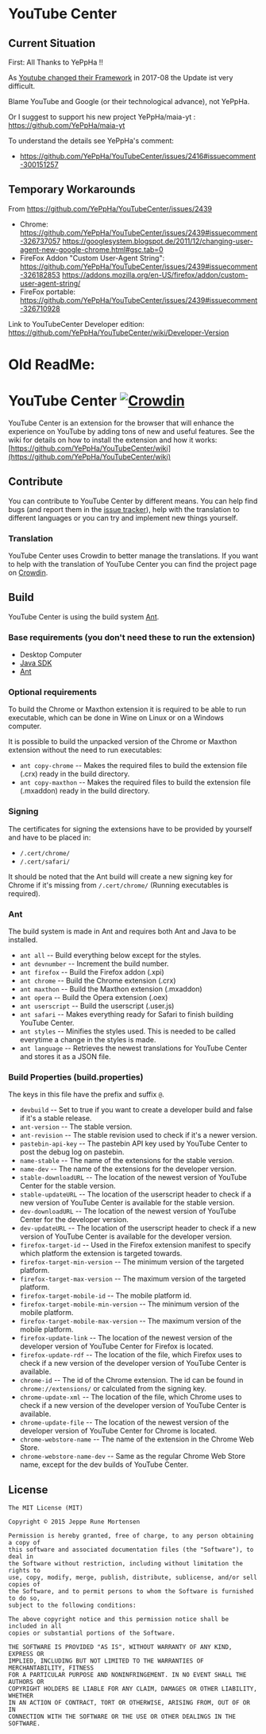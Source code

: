 # YouTube Center

## Current Situation

First: All Thanks to YePpHa !!

As [Youtube changed their Framework](http://web.archive.org/web/20170902002259/https://www.youtube.com/new) in 2017-08 the Update ist very difficult.

Blame YouTube and Google (or their technological advance), not YePpHa.

Or I suggest to support his new project YePpHa/maia-yt :
https://github.com/YePpHa/maia-yt

To understand the details see YePpHa's comment:
- https://github.com/YePpHa/YouTubeCenter/issues/2416#issuecomment-300151257

## Temporary Workarounds

From https://github.com/YePpHa/YouTubeCenter/issues/2439
- Chrome: https://github.com/YePpHa/YouTubeCenter/issues/2439#issuecomment-326737057
  https://googlesystem.blogspot.de/2011/12/changing-user-agent-new-google-chrome.html#gsc.tab=0
- FireFox Addon "Custom User-Agent String": https://github.com/YePpHa/YouTubeCenter/issues/2439#issuecomment-326182853
  https://addons.mozilla.org/en-US/firefox/addon/custom-user-agent-string/
- FireFox portable: https://github.com/YePpHa/YouTubeCenter/issues/2439#issuecomment-326710928

Link to YouTubeCenter Developer edition: https://github.com/YePpHa/YouTubeCenter/wiki/Developer-Version


# Old ReadMe:
# YouTube Center [![Crowdin](https://d322cqt584bo4o.cloudfront.net/youtube-center/localized.png)](https://crowdin.net/project/youtube-center)
YouTube Center is an extension for the browser that will enhance the experience on YouTube by adding tons of new and useful features. See the wiki for details on how to install the extension and how it works: [https://github.com/YePpHa/YouTubeCenter/wiki](https://github.com/YePpHa/YouTubeCenter/wiki)

## Contribute
You can contribute to YouTube Center by different means. You can help find bugs (and report them in the [issue tracker](https://github.com/YePpHa/YouTubeCenter/issues)), help with the translation to different languages or you can try and implement new things yourself.

### Translation
YouTube Center uses Crowdin to better manage the translations. If you want to help with the translation of YouTube Center you can find the project page on [Crowdin](https://crowdin.net/project/youtube-center).

## Build
YouTube Center is using the build system [Ant](http://ant.apache.org/).

### Base requirements (you don't need these to run the extension)
 * Desktop Computer
 * [Java SDK](http://www.oracle.com/technetwork/java/javase/downloads/index.html)
 * [Ant](http://ant.apache.org/)

### Optional requirements
To build the Chrome or Maxthon extension it is required to be able to run executable, which can be done in Wine on Linux or on a Windows computer.

It is possible to build the unpacked version of the Chrome or Maxthon extension without the need to run executables:
 * `ant copy-chrome` -- Makes the required files to build the extension file (.crx) ready in the build directory.
 * `ant copy-maxthon` -- Makes the required files to build the extension file (.mxaddon) ready in the build directory.

### Signing
The certificates for signing the extensions have to be provided by yourself and have to be placed in:
 * `/.cert/chrome/`
 * `/.cert/safari/`
 
It should be noted that the Ant build will create a new signing key for Chrome if it's missing from `/.cert/chrome/` (Running executables is required).
 
### Ant
The build system is made in Ant and requires both Ant and Java to be installed.

 * `ant all` -- Build everything below except for the styles.
 * `ant devnumber` -- Increment the build number.
 * `ant firefox` -- Build the Firefox addon (.xpi)
 * `ant chrome` -- Build the Chrome extension (.crx)
 * `ant maxthon` -- Build the Maxthon extension (.mxaddon)
 * `ant opera` -- Build the Opera extension (.oex)
 * `ant userscript` -- Build the userscript (.user.js)
 * `ant safari` -- Makes everything ready for Safari to finish building YouTube Center.
 * `ant styles` -- Minifies the styles used. This is needed to be called everytime a change in the styles is made.
 * `ant language` -- Retrieves the newest translations for YouTube Center and stores it as a JSON file.

### Build Properties (build.properties)
The keys in this file have the prefix and suffix `@`.

 * `devbuild` -- Set to true if you want to create a developer build and false if it's a stable release.
 * `ant-version` -- The stable version.
 * `ant-revision` -- The stable revision used to check if it's a newer version.
 * `pastebin-api-key` -- The pastebin API key used by YouTube Center to post the debug log on pastebin.
 * `name-stable` -- The name of the extensions for the stable version.
 * `name-dev` -- The name of the extensions for the developer version.
 * `stable-downloadURL` -- The location of the newest version of YouTube Center for the stable version.
 * `stable-updateURL` -- The location of the userscript header to check if a new version of YouTube Center is available for the stable version.
 * `dev-downloadURL` -- The location of the newest version of YouTube Center for the developer version.
 * `dev-updateURL` -- The location of the userscript header to check if a new version of YouTube Center is available for the developer version.
 * `firefox-target-id` -- Used in the Firefox extension manifest to specify which platform the extension is targeted towards.
 * `firefox-target-min-version` -- The minimum version of the targeted platform.
 * `firefox-target-max-version` -- The maximum version of the targeted platform.
 * `firefox-target-mobile-id` -- The mobile platform id.
 * `firefox-target-mobile-min-version` -- The minimum version of the mobile platform.
 * `firefox-target-mobile-max-version` -- The maximum version of the mobile platform.
 * `firefox-update-link` -- The location of the newest version of the developer version of YouTube Center for Firefox is located.
 * `firefox-update-rdf` -- The location of the file, which Firefox uses to check if a new version of the developer version of YouTube Center is available.
 * `chrome-id` -- The id of the Chrome extension. The id can be found in `chrome://extensions/` or calculated from the signing key.
 * `chrome-update-xml` -- The location of the file, which Chrome uses to check if a new version of the developer version of YouTube Center is available.
 * `chrome-update-file` -- The location of the newest version of the developer version of YouTube Center for Chrome is located.
 * `chrome-webstore-name` -- The name of the extension in the Chrome Web Store.
 * `chrome-webstore-name-dev` -- Same as the regular Chrome Web Store name, except for the dev builds of YouTube Center.

## License

    The MIT License (MIT)

    Copyright © 2015 Jeppe Rune Mortensen

    Permission is hereby granted, free of charge, to any person obtaining a copy of
    this software and associated documentation files (the "Software"), to deal in
    the Software without restriction, including without limitation the rights to
    use, copy, modify, merge, publish, distribute, sublicense, and/or sell copies of
    the Software, and to permit persons to whom the Software is furnished to do so,
    subject to the following conditions:

    The above copyright notice and this permission notice shall be included in all
    copies or substantial portions of the Software.

    THE SOFTWARE IS PROVIDED "AS IS", WITHOUT WARRANTY OF ANY KIND, EXPRESS OR
    IMPLIED, INCLUDING BUT NOT LIMITED TO THE WARRANTIES OF MERCHANTABILITY, FITNESS
    FOR A PARTICULAR PURPOSE AND NONINFRINGEMENT. IN NO EVENT SHALL THE AUTHORS OR
    COPYRIGHT HOLDERS BE LIABLE FOR ANY CLAIM, DAMAGES OR OTHER LIABILITY, WHETHER
    IN AN ACTION OF CONTRACT, TORT OR OTHERWISE, ARISING FROM, OUT OF OR IN
    CONNECTION WITH THE SOFTWARE OR THE USE OR OTHER DEALINGS IN THE SOFTWARE.
 
